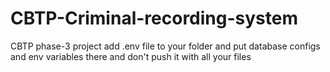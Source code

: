 # CBTP-Criminal-recording-system
CBTP phase-3 project 
add .env file to your folder and put database configs and env variables there and don't push it with all your files 
